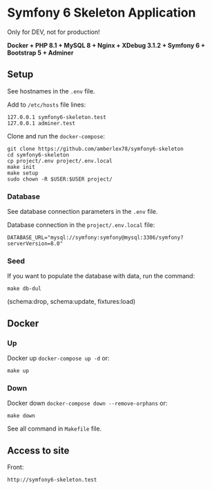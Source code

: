 # Symfony 6 Skeleton Application

Only for DEV, not for production!

**Docker + PHP 8.1 + MySQL 8 + Nginx + XDebug 3.1.2 + Symfony 6 + Bootstrap 5 + Adminer**

## Setup

See hostnames in the `.env` file.

Add to `/etc/hosts` file lines:
```
127.0.0.1 symfony6-skeleton.test
127.0.0.1 adminer.test
```

Clone and run the `docker-compose`:
```
git clone https://github.com/amberlex78/symfony6-skeleton
cd symfony6-skeleton
cp project/.env project/.env.local
make init
make setup
sudo chown -R $USER:$USER project/
```

### Database

See database connection parameters in the `.env` file.

Database connection in the `project/.env.local` file:
```
DATABASE_URL="mysql://symfony:symfony@mysql:3306/symfony?serverVersion=8.0"
```

### Seed
If you want to populate the database with data, run the command:
```
make db-dul
```
(schema:drop, schema:update, fixtures:load)
## Docker

### Up

Docker up `docker-compose up -d` or:
```
make up
```

### Down

Docker down `docker-compose down --remove-orphans` or:
```
make down
```

See all command in `Makefile` file.

## Access to site

Front:
```
http://symfony6-skeleton.test
```
